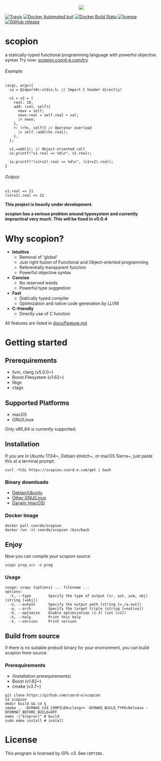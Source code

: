 <div style="text-align:center"><img src ="https://raw.githubusercontent.com/wiki/coord-e/scopion/scopion.png" /></div>

[![Travis](https://img.shields.io/travis/coord-e/scopion.svg)](https://travis-ci.org/coord-e/scopion) [![Docker Automated buil](https://img.shields.io/docker/automated/coorde/scopion.svg)](https://hub.docker.com/r/coorde/scopion/) [![Docker Build Statu](https://img.shields.io/docker/build/coorde/scopion.svg)](https://hub.docker.com/r/coorde/scopion/)
[![license](https://img.shields.io/github/license/coord-e/scopion.svg)](COPYING) [![GitHub release](https://img.shields.io/github/release/coord-e/scopion.svg)](https://github.com/coord-e/scopion/releases)
# scopion
a statically-typed functional programming language with powerful objective syntax
Try now: [scopion.coord-e.com/try](https://scopion.coord-e.com/try)

###### Example:
```
(argc, argv){
  io = @import#c:stdio.h; // Import C header directly!

  v1 = v2 = [
    real: 10,
    add: (val, self){
      newv = self;
      newv.real = self.real + val;
      |> newv;
    },
    +: (rhs, self){ // Operator overload
      |> self.:add(rhs.real);
    },
  ];

  v1.=add(1); // Object-oriented call
  io.printf("v1.real => %d\n", v1.real);

  io.printf("(v1+v2).real => %d\n", (v1+v2).real);
}
```

###### Output:
```
v1.real => 11
(v1+v2).real => 21
```

**This project is heavily under development.**

**scopion has a serious problem around typesystem and currently impractical very much. This will be fixed in v0.0.4**

# Why scopion?
- **Intuitive**
  - Removal of 'global'
  - Just right fusion of Functional and Object-oriented programming
  - Referentially transparent function
  - Powerful objective syntax
- **Concise**
  - No reserved words
  - Powerful type suggestion
- **Fast**
  - Statically typed compiler
  - Optimization and native code generation by LLVM
- **C-friendly**
  - Directly use of C function

All features are listed in [docs/Feature.md](docs/Feature.md)

# Getting started
## Prerequirements
- llvm, clang (v5.0.0~)
- Boost.Filesystem (v1.62~)
- libgc
- ctags
## Supported Platforms
- macOS
- GNU/Linux

Only x86_64 is currently supported.

## Installation

If you are in Ubuntu 17.04~, Debian stretch~, or macOS Sierra~, just paste this at a terminal prompt:
```shell
curl -fsSL https://scopion.coord-e.com/get | bash
```

### Binary downloads
- [Debian/Ubuntu](https://github.com/coord-e/scopion/releases/download/v0.0.3.1/scopion_0.0.3.1-Linux_x86_64.deb)
- [Other GNU/Linux](https://github.com/coord-e/scopion/releases/download/v0.0.3.1/scopion_0.0.3.1-Linux_x86_64.tar.bz2)
- [Darwin (macOS)](https://github.com/coord-e/scopion/releases/download/v0.0.3.1/scopion_0.0.3.1-Darwin_x86_64.zip)

### Docker Image
```shell
docker pull coorde/scopion
docker run -it coorde/scopion /bin/bash
```

## Enjoy
Now you can compile your scopion source
```shell
scopc prog.scc -o prog
```
### Usage
```shell
usage: scopc [options] ... filename ...
options:
  -t, --type        Specify the type of output (ir, ast, asm, obj) (string [=obj])
  -o, --output      Specify the output path (string [=./a.out])
  -a, --arch        Specify the target triple (string [=native])
  -O, --optimize    Enable optimization (1-3) (int [=1])
  -h, --help        Print this help
  -V, --version     Print version
```

## Build from source
if there is no suitable prebuilt binary for your environment, you can build scopion from source.
### Prerequirements
- (Installation prerequirements)
- Boost (v1.62~)
- cmake (v3.7~)

```shell
git clone https://github.com/coord-e/scopion
cd scopion
mkdir build && cd $_
cmake .. -DCMAKE_CXX_COMPILER=clang++ -DCMAKE_BUILD_TYPE=Release -DFORMAT_BEFORE_BUILD=OFF
make -j"$(nproc)" # build
sudo make install # install
```

# License
This program is licensed by GPL v3. See `COPYING`.
